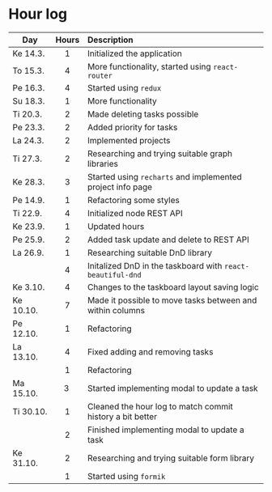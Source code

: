 # Hour log


Day | Hours | Description
--- | :---: | :--- |
Ke 14.3. | 1 | Initialized the application |
To 15.3. | 4 | More functionality, started using `react-router` |
Pe 16.3. | 4 | Started using `redux` |
Su 18.3. | 1 | More functionality |
Ti 20.3. | 2 | Made deleting tasks possible |
Pe 23.3. | 2 | Added priority for tasks |
La 24.3. | 2 | Implemented projects |
Ti 27.3. | 2 | Researching and trying suitable graph libraries |
Ke 28.3. | 3 | Started using `recharts` and implemented project info page |
Pe 14.9. | 1 | Refactoring some styles |
Ti 22.9. | 4 | Initialized node REST API |
Ke 23.9. | 1 | Updated hours |
Pe 25.9. | 2 | Added task update and delete to REST API |
La 26.9. | 1 | Researching suitable DnD library |
|         | 4 | Initalized DnD in the taskboard with `react-beautiful-dnd` |
Ke 3.10. | 4 | Changes to the taskboard layout saving logic |
Ke 10.10. | 7 | Made it possible to move tasks between and within columns |
Pe 12.10. | 1 | Refactoring |
La 13.10. | 4 | Fixed adding and removing tasks |
|          | 1 | Refactoring |
Ma 15.10. | 3 | Started implementing modal to update a task |
Ti 30.10. | 1 | Cleaned the hour log to match commit history a bit better |
|          | 2 | Finished implementing modal to update a task |
Ke 31.10. | 2 | Researching and trying suitable form library |
|         | 1 | Started using `formik`